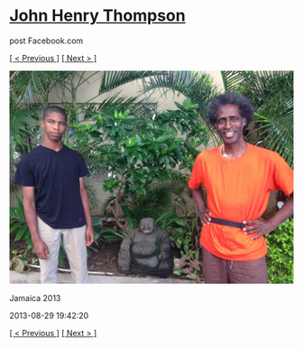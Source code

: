 # [John Henry Thompson](../README.md)
post Facebook.com

[[ < Previous ]](2013-08-29-64.md) [[ Next > ]](2013-08-29-66.md)

[![](../media/2013-08-29/Jamaica-2076.jpg)](../README.md)

Jamaica 2013

2013-08-29 19:42:20

[[ < Previous ]](2013-08-29-64.md) [[ Next > ]](2013-08-29-66.md)